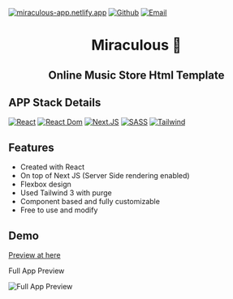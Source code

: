 [![miraculous-app.netlify.app](https://img.shields.io/twitter/url?color=green&label=miraculous.app&logo=miraculous.app&logoColor=yellow&style=for-the-badge&url=https%3A%2F%2Fmiraculous-app.netlify.app%2F)](https://miraculous-app.netlify.app/)
[![Github](https://img.shields.io/twitter/url?color=green&label=Github&logo=github&logoColor=white&style=for-the-badge&url=https%3A%2F%2Fmiraculous-app.netlify.app%2F)](https://github.com/soumyadip001)
[![Email](https://img.shields.io/twitter/url?color=green&label=Email&logo=gmail&logoColor=red&style=for-the-badge&url=https%3A%2F%2Fmiraculous-app.netlify.app%2F)](mailto:soumyadiphazra@gmail.com)

<h1 align="center">Miraculous 🎵</h1>
<h2 align="center">Online Music Store Html Template</h2>

## APP Stack Details

[![React](https://img.shields.io/badge/react-17.02-brightgreen)](https://reactjs.org/)
[![React Dom](https://img.shields.io/badge/react--dom-17.02-brightgreen)](https://reactjs.org/)
[![Next.JS](https://img.shields.io/badge/next-latest-yellowgreen)](https://nextjs.org/)
[![SASS](https://img.shields.io/badge/sass-1.49-red)](https://reactjs.org/)
[![Tailwind](https://img.shields.io/badge/tailwindcss-3.0-red)](https://tailwindcss.com/)

## Features

- Created with React
- On top of Next JS (Server Side rendering enabled)
- Flexbox design
- Used Tailwind 3 with purge
- Component based and fully customizable
- Free to use and modify

## Demo

[Preview at here](https://miraculous-app.netlify.app/)

Full App Preview

![Full App Preview](https://github.com/soumyadip001/Miraculous/blob/main/docs/fullScreen.png)
